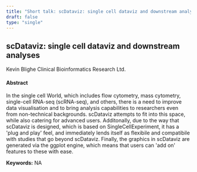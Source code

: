 ```yaml
---
title: "Short talk: scDataviz: single cell dataviz and downstream analyses"
draft: false
type: "single"
---
```


## scDataviz: single cell dataviz and downstream analyses
Kevin Blighe
Clinical Bioinformatics Research Ltd.
#### Abstract

In the single cell World, which includes flow cytometry, mass cytometry, single-cell RNA-seq (scRNA-seq), and others, there is a need to improve data visualisation and to bring analysis capabilities to researchers even from non-technical backgrounds. scDataviz attempts to fit into this space, while also catering for advanced users. Additonally, due to the way that scDataviz is designed, which is based on SingleCellExperiment, it has a 'plug and play' feel, and immediately lends itself as flexibile and compatibile with studies that go beyond scDataviz. Finally, the graphics in scDataviz are generated via the ggplot engine, which means that users can 'add on' features to these with ease.

**Keywords:** NA
